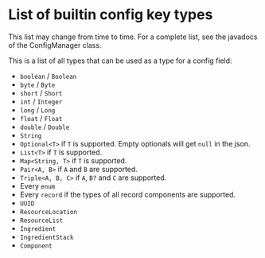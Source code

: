 # List of builtin config key types

This list may change from time to time.
For a complete list, see the javadocs of the ConfigManager class.

This is a list of all types that can be used as a type for a config field:

  * `boolean` / `Boolean`
  * `byte` / `Byte`
  * `short` / `Short`
  * `int` / `Integer`
  * `long` / `Long`
  * `float` / `Float`
  * `double` / `Double`
  * `String`
  * `Optional<T>` if `T` is supported. Empty optionals will get `null` in the json.
  * `List<T>` if `T` is supported.
  * `Map<String, T>` if `T` is supported.
  * `Pair<A, B>` if `A` and `B` are supported.
  * `Triple<A, B, C>` if `A`, `B?`  and `C` are supported.
  * Every `enum`
  * Every `record` if the types of all record components are supported.
  * `UUID`
  * `ResourceLocation`
  * `ResourceList`
  * `Ingredient`
  * `IngredientStack`
  * `Component`
